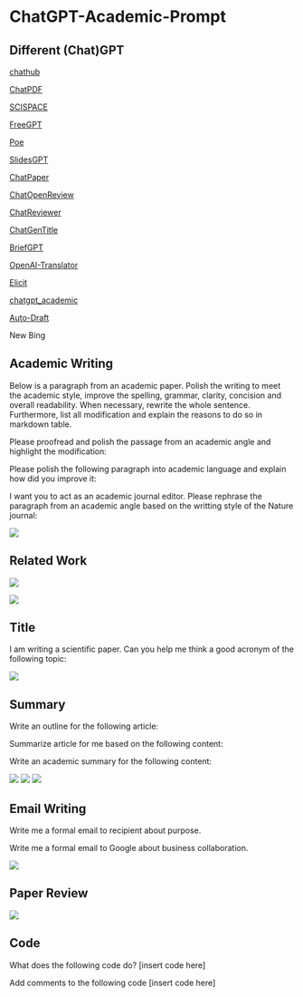 # ChatGPT-Academic-Prompt

## Different (Chat)GPT

[chathub](https://chathub.gg/)

[ChatPDF](https://www.chatpdf.com/)

[SCISPACE](https://typeset.io/)

[FreeGPT](https://freegpt.one/)

[Poe](https://poe.com/chatgpt)

[SlidesGPT](https://slidesgpt.com/)

[ChatPaper](https://github.com/kaixindelele/ChatPaper)

[ChatOpenReview](https://github.com/kaixindelele/ChatOpenReview)

[ChatReviewer](https://github.com/nishiwen1214/ChatReviewer)

[ChatGenTitle](https://github.com/WangRongsheng/ChatGenTitle)

[BriefGPT](https://briefgpt.xyz/)

[OpenAI-Translator](https://github.com/yetone/openai-translator)

[Elicit](https://elicit.org/)

[chatgpt_academic](https://github.com/binary-husky/chatgpt_academic)

[Auto-Draft](https://github.com/CCCBora/auto-draft)

New Bing

## Academic Writing
Below is a paragraph from an academic paper. Polish the writing to meet the academic style, improve the spelling, grammar, clarity, concision and overall readability. When necessary, rewrite the whole sentence. Furthermore, list all modification and explain the reasons to do so in markdown table.

Please proofread and polish the passage from an academic angle and highlight the modification:

Please polish the following paragraph into academic language and explain how did you improve it:

I want you to act as an academic journal editor. Please rephrase the paragraph from an academic angle based on the writting style of the Nature journal:

![](https://picx.zhimg.com/80/v2-f4d3a7edc61248b22dc8bb8a13712e25_720w.webp?source=1940ef5c)


## Related Work

![](https://pic1.zhimg.com/80/v2-3ea973a900d91db112a8d3bd75bc680e_720w.webp?source=1940ef5c)

![](https://pic1.zhimg.com/80/v2-49cf2dea812b86e42f8a50cee2a8797e_720w.webp?source=1940ef5c)

## Title
I am writing a scientific paper. Can you help me think a good acronym of the following topic: 

![](https://pic1.zhimg.com/80/v2-47320a0259d6248e95b11508cbbd41b4_720w.webp?source=1940ef5c)

## Summary
Write an outline for the following article:

Summarize article for me based on the following content:

Write an academic summary for the following content:

![](https://picx.zhimg.com/80/v2-d0f9ad28e678ca5c4bed1a2da6d6afc8_720w.webp?source=1940ef5c)
![](https://picx.zhimg.com/80/v2-a4012926db1b137d0688b93361348ac7_720w.webp?source=1940ef5c)
![](https://picx.zhimg.com/80/v2-c7ff7ca067f54f54758bba0f1ce20ccf_720w.webp?source=1940ef5c)

## Email Writing
Write me a formal email to recipient about purpose. 

Write me a formal email to Google about business collaboration.

![](https://picx.zhimg.com/80/v2-df9718d632dc6213b21ed913647a7185_720w.webp?source=1940ef5c)

## Paper Review

![](https://pica.zhimg.com/80/v2-df398ae7d45a47bfc038789ecbdd8e90_720w.webp?source=1940ef5c)

## Code

What does the following code do? [insert code here]

Add comments to the following code [insert code here]


